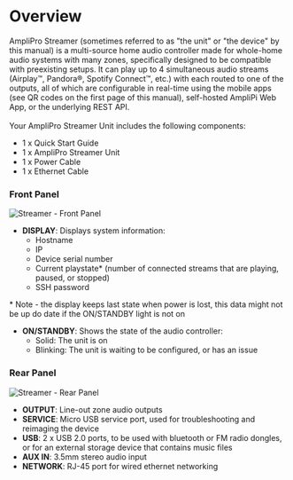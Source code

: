 # Overview
AmpliPro Streamer (sometimes referred to as "the unit" or "the device" by this manual) is a multi-source home audio controller made for whole-home audio systems with many zones, specifically designed to be compatible with preexisting setups. It can play up to 4 simultaneous audio streams (Airplay™, Pandora®, Spotify Connect™, etc.) with each routed to one of the outputs, all of which are configurable in real-time using the mobile apps (see QR codes on the first page of this manual), self-hosted AmpliPi Web App, or the underlying REST API.
\
\
Your AmpliPro Streamer Unit includes the following components:

- 1 x Quick Start Guide
- 1 x AmpliPro Streamer Unit
- 1 x Power Cable
- 1 x Ethernet Cable

### Front Panel

![Streamer - Front Panel]( imgs/front_panel_streamer.png)

- **DISPLAY**: Displays system information:
    * Hostname
    * IP
    * Device serial number
    * Current playstate\* (number of connected streams that are playing, paused, or stopped)
    * SSH password

\* Note - the display keeps last state when power is lost, this data might not be up do date if the ON/STANDBY light is not on

- **ON/STANDBY**: Shows the state of the audio controller:
    * Solid: The unit is on
    * Blinking: The unit is waiting to be configured, or has an issue

### Rear Panel


![Streamer - Rear Panel]( imgs/rear_panel_streamer.png)

- **OUTPUT**: Line-out zone audio outputs
- **SERVICE**: Micro USB service port, used for troubleshooting and reimaging the device
- **USB**: 2 x USB 2.0 ports, to be used with bluetooth or FM radio dongles, or for an external storage device that contains music files
- **AUX IN**: 3.5mm stereo audio input
- **NETWORK**: RJ-45 port for wired ethernet networking
